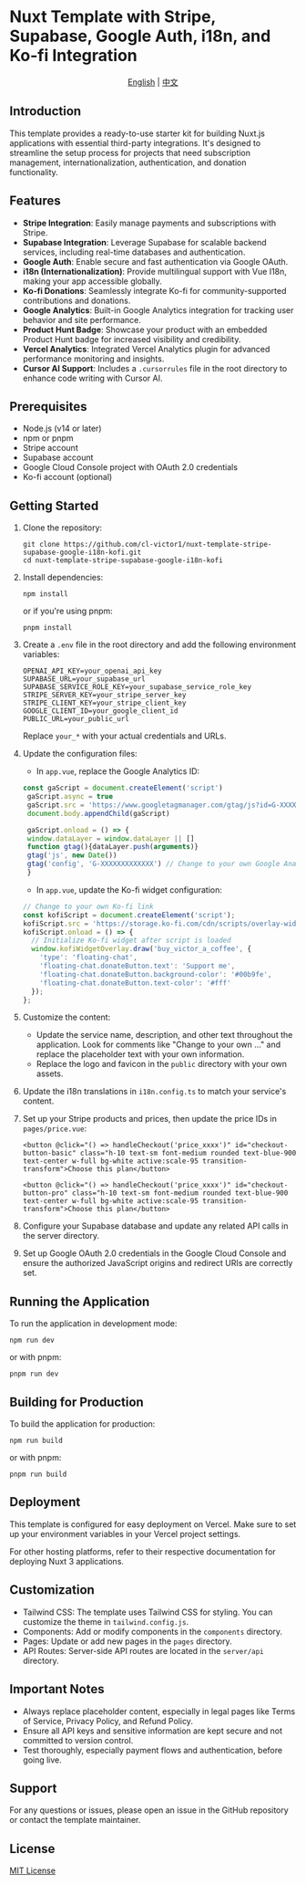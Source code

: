 # Nuxt Template with Stripe, Supabase, Google Auth, i18n, and Ko-fi Integration

<div align="center">
  <a href="README.md">English</a> | <a href="README_zh.md">中文</a>
    </div>

## Introduction
This template provides a ready-to-use starter kit for building Nuxt.js applications with essential third-party integrations. It's designed to streamline the setup process for projects that need subscription management, internationalization, authentication, and donation functionality.

## Features

- **Stripe Integration**: Easily manage payments and subscriptions with Stripe.
- **Supabase Integration**: Leverage Supabase for scalable backend services, including real-time databases and authentication.
- **Google Auth**: Enable secure and fast authentication via Google OAuth.
- **i18n (Internationalization)**: Provide multilingual support with Vue I18n, making your app accessible globally.
- **Ko-fi Donations**: Seamlessly integrate Ko-fi for community-supported contributions and donations.
- **Google Analytics**: Built-in Google Analytics integration for tracking user behavior and site performance.
- **Product Hunt Badge**: Showcase your product with an embedded Product Hunt badge for increased visibility and credibility.
- **Vercel Analytics**: Integrated Vercel Analytics plugin for advanced performance monitoring and insights.
- **Cursor AI Support**: Includes a `.cursorrules` file in the root directory to enhance code writing with Cursor AI.



## Prerequisites

- Node.js (v14 or later)
- npm or pnpm
- Stripe account
- Supabase account
- Google Cloud Console project with OAuth 2.0 credentials
- Ko-fi account (optional)

## Getting Started

1. Clone the repository:
   ```
   git clone https://github.com/cl-victor1/nuxt-template-stripe-supabase-google-i18n-kofi.git
   cd nuxt-template-stripe-supabase-google-i18n-kofi
   ```

2. Install dependencies:
   ```
   npm install
   ```
   or if you're using pnpm:
   ```
   pnpm install
   ```

3. Create a `.env` file in the root directory and add the following environment variables:

   ```
   OPENAI_API_KEY=your_openai_api_key
   SUPABASE_URL=your_supabase_url
   SUPABASE_SERVICE_ROLE_KEY=your_supabase_service_role_key
   STRIPE_SERVER_KEY=your_stripe_server_key
   STRIPE_CLIENT_KEY=your_stripe_client_key
   GOOGLE_CLIENT_ID=your_google_client_id
   PUBLIC_URL=your_public_url
   ```

   Replace `your_*` with your actual credentials and URLs.

4. Update the configuration files:

   - In `app.vue`, replace the Google Analytics ID:
   
   ```typescript
   const gaScript = document.createElement('script')
    gaScript.async = true
    gaScript.src = 'https://www.googletagmanager.com/gtag/js?id=G-XXXXXXXXXXXXX' // Change to your own Google Analytics ID
    document.body.appendChild(gaScript)

    gaScript.onload = () => {
    window.dataLayer = window.dataLayer || []
    function gtag(){dataLayer.push(arguments)}
    gtag('js', new Date())
    gtag('config', 'G-XXXXXXXXXXXXX') // Change to your own Google Analytics ID
    }
   ```

   - In `app.vue`, update the Ko-fi widget configuration:
   
   ```typescript
   // Change to your own Ko-fi link
   const kofiScript = document.createElement('script');
   kofiScript.src = 'https://storage.ko-fi.com/cdn/scripts/overlay-widget.js';
   kofiScript.onload = () => {
     // Initialize Ko-fi widget after script is loaded
     window.kofiWidgetOverlay.draw('buy_victor_a_coffee', {
       'type': 'floating-chat',
       'floating-chat.donateButton.text': 'Support me',
       'floating-chat.donateButton.background-color': '#00b9fe',
       'floating-chat.donateButton.text-color': '#fff'
     });
   };
   ```

5. Customize the content:
   - Update the service name, description, and other text throughout the application. Look for comments like "Change to your own ..." and replace the placeholder text with your own information.
   - Replace the logo and favicon in the `public` directory with your own assets.

6. Update the i18n translations in `i18n.config.ts` to match your service's content.

7. Set up your Stripe products and prices, then update the price IDs in `pages/price.vue`:
   
   ```vue
   <button @click="() => handleCheckout('price_xxxx')" id="checkout-button-basic" class="h-10 text-sm font-medium rounded text-blue-900 text-center w-full bg-white active:scale-95 transition-transform">Choose this plan</button>
   ```
   
   ```vue
   <button @click="() => handleCheckout('price_xxxx')" id="checkout-button-pro" class="h-10 text-sm font-medium rounded text-blue-900 text-center w-full bg-white active:scale-95 transition-transform">Choose this plan</button>
   ```

8. Configure your Supabase database and update any related API calls in the server directory.

9. Set up Google OAuth 2.0 credentials in the Google Cloud Console and ensure the authorized JavaScript origins and redirect URIs are correctly set.



## Running the Application

To run the application in development mode:

```
npm run dev
```

or with pnpm:

```
pnpm run dev
```


## Building for Production

To build the application for production:

```
npm run build
```

or with pnpm:

```
pnpm run build
```


## Deployment

This template is configured for easy deployment on Vercel. Make sure to set up your environment variables in your Vercel project settings.

For other hosting platforms, refer to their respective documentation for deploying Nuxt 3 applications.

## Customization

- Tailwind CSS: The template uses Tailwind CSS for styling. You can customize the theme in `tailwind.config.js`.
- Components: Add or modify components in the `components` directory.
- Pages: Update or add new pages in the `pages` directory.
- API Routes: Server-side API routes are located in the `server/api` directory.

## Important Notes

- Always replace placeholder content, especially in legal pages like Terms of Service, Privacy Policy, and Refund Policy.
- Ensure all API keys and sensitive information are kept secure and not committed to version control.
- Test thoroughly, especially payment flows and authentication, before going live.

## Support

For any questions or issues, please open an issue in the GitHub repository or contact the template maintainer.

## License

[MIT License](LICENSE)



